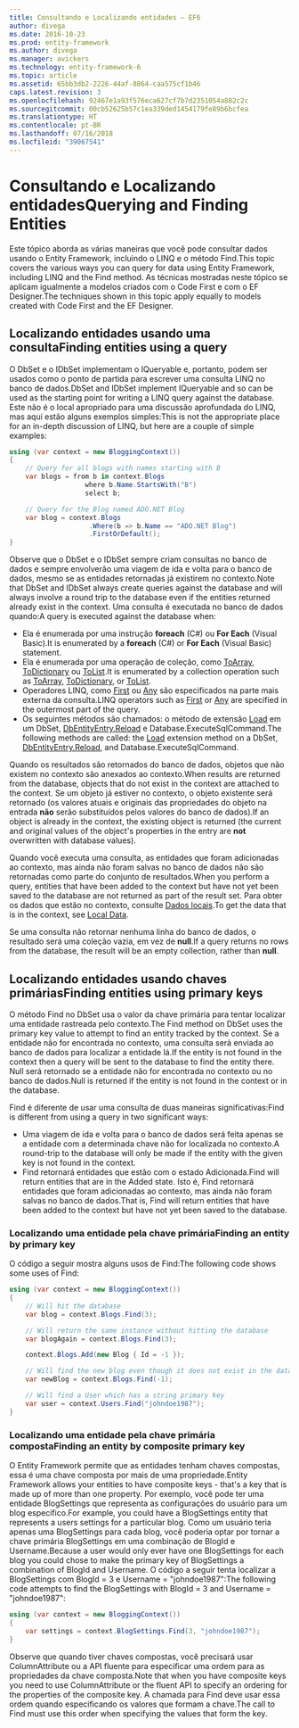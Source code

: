 ```yaml
---
title: Consultando e Localizando entidades – EF6
author: divega
ms.date: 2016-10-23
ms.prod: entity-framework
ms.author: divega
ms.manager: avickers
ms.technology: entity-framework-6
ms.topic: article
ms.assetid: 65bb3db2-2226-44af-8864-caa575cf1b46
caps.latest.revision: 3
ms.openlocfilehash: 92467e1a93f576eca627cf7b7d2351054a882c2c
ms.sourcegitcommit: 00cb52625b57c1ea339ded1454179fe89b6bcfea
ms.translationtype: HT
ms.contentlocale: pt-BR
ms.lasthandoff: 07/16/2018
ms.locfileid: "39067541"
---
```

# <a name="querying-and-finding-entities"></a><span data-ttu-id="678ea-102">Consultando e Localizando entidades</span><span class="sxs-lookup"><span data-stu-id="678ea-102">Querying and Finding Entities</span></span>
<span data-ttu-id="678ea-103">Este tópico aborda as várias maneiras que você pode consultar dados usando o Entity Framework, incluindo o LINQ e o método Find.</span><span class="sxs-lookup"><span data-stu-id="678ea-103">This topic covers the various ways you can query for data using Entity Framework, including LINQ and the Find method.</span></span> <span data-ttu-id="678ea-104">As técnicas mostradas neste tópico se aplicam igualmente a modelos criados com o Code First e com o EF Designer.</span><span class="sxs-lookup"><span data-stu-id="678ea-104">The techniques shown in this topic apply equally to models created with Code First and the EF Designer.</span></span>  

## <a name="finding-entities-using-a-query"></a><span data-ttu-id="678ea-105">Localizando entidades usando uma consulta</span><span class="sxs-lookup"><span data-stu-id="678ea-105">Finding entities using a query</span></span>  

<span data-ttu-id="678ea-106">O DbSet e o IDbSet implementam o IQueryable e, portanto, podem ser usados como o ponto de partida para escrever uma consulta LINQ no banco de dados.</span><span class="sxs-lookup"><span data-stu-id="678ea-106">DbSet and IDbSet implement IQueryable and so can be used as the starting point for writing a LINQ query against the database.</span></span> <span data-ttu-id="678ea-107">Este não é o local apropriado para uma discussão aprofundada do LINQ, mas aqui estão alguns exemplos simples:</span><span class="sxs-lookup"><span data-stu-id="678ea-107">This is not the appropriate place for an in-depth discussion of LINQ, but here are a couple of simple examples:</span></span>  

``` csharp
using (var context = new BloggingContext())
{
    // Query for all blogs with names starting with B
    var blogs = from b in context.Blogs
                   where b.Name.StartsWith("B")
                   select b;

    // Query for the Blog named ADO.NET Blog
    var blog = context.Blogs
                    .Where(b => b.Name == "ADO.NET Blog")
                    .FirstOrDefault();
}
```  

<span data-ttu-id="678ea-108">Observe que o DbSet e o IDbSet sempre criam consultas no banco de dados e sempre envolverão uma viagem de ida e volta para o banco de dados, mesmo se as entidades retornadas já existirem no contexto.</span><span class="sxs-lookup"><span data-stu-id="678ea-108">Note that DbSet and IDbSet always create queries against the database and will always involve a round trip to the database even if the entities returned already exist in the context.</span></span> <span data-ttu-id="678ea-109">Uma consulta é executada no banco de dados quando:</span><span class="sxs-lookup"><span data-stu-id="678ea-109">A query is executed against the database when:</span></span>  

- <span data-ttu-id="678ea-110">Ela é enumerada por uma instrução **foreach** (C#) ou **For Each** (Visual Basic).</span><span class="sxs-lookup"><span data-stu-id="678ea-110">It is enumerated by a **foreach** (C#) or **For Each** (Visual Basic) statement.</span></span>  
- <span data-ttu-id="678ea-111">Ela é enumerada por uma operação de coleção, como [ToArray](https://msdn.microsoft.com/library/bb298736), [ToDictionary](https://msdn.microsoft.com/library/system.linq.enumerable.todictionary) ou [ToList](https://msdn.microsoft.com/library/bb342261).</span><span class="sxs-lookup"><span data-stu-id="678ea-111">It is enumerated by a collection operation such as [ToArray](https://msdn.microsoft.com/library/bb298736), [ToDictionary](https://msdn.microsoft.com/library/system.linq.enumerable.todictionary), or [ToList](https://msdn.microsoft.com/library/bb342261).</span></span>  
- <span data-ttu-id="678ea-112">Operadores LINQ, como [First](https://msdn.microsoft.com/library/bb291976) ou [Any](https://msdn.microsoft.com/library/bb337697) são especificados na parte mais externa da consulta.</span><span class="sxs-lookup"><span data-stu-id="678ea-112">LINQ operators such as [First](https://msdn.microsoft.com/library/bb291976) or [Any](https://msdn.microsoft.com/library/bb337697) are specified in the outermost part of the query.</span></span>  
- <span data-ttu-id="678ea-113">Os seguintes métodos são chamados: o método de extensão [Load](https://msdn.microsoft.com/library/system.data.entity.dbextensions.load) em um DbSet, [DbEntityEntry.Reload](https://msdn.microsoft.com/library/system.data.entity.infrastructure.dbentityentry.reload.aspx) e Database.ExecuteSqlCommand.</span><span class="sxs-lookup"><span data-stu-id="678ea-113">The following methods are called: the [Load](https://msdn.microsoft.com/library/system.data.entity.dbextensions.load) extension method on a DbSet, [DbEntityEntry.Reload](https://msdn.microsoft.com/library/system.data.entity.infrastructure.dbentityentry.reload.aspx), and Database.ExecuteSqlCommand.</span></span>  

<span data-ttu-id="678ea-114">Quando os resultados são retornados do banco de dados, objetos que não existem no contexto são anexados ao contexto.</span><span class="sxs-lookup"><span data-stu-id="678ea-114">When results are returned from the database, objects that do not exist in the context are attached to the context.</span></span> <span data-ttu-id="678ea-115">Se um objeto já estiver no contexto, o objeto existente será retornado (os valores atuais e originais das propriedades do objeto na entrada **não** serão substituídos pelos valores do banco de dados).</span><span class="sxs-lookup"><span data-stu-id="678ea-115">If an object is already in the context, the existing object is returned (the current and original values of the object's properties in the entry are **not** overwritten with database values).</span></span>  

<span data-ttu-id="678ea-116">Quando você executa uma consulta, as entidades que foram adicionadas ao contexto, mas ainda não foram salvas no banco de dados não são retornadas como parte do conjunto de resultados.</span><span class="sxs-lookup"><span data-stu-id="678ea-116">When you perform a query, entities that have been added to the context but have not yet been saved to the database are not returned as part of the result set.</span></span> <span data-ttu-id="678ea-117">Para obter os dados que estão no contexto, consulte [Dados locais](~/ef6/querying/local-data.md).</span><span class="sxs-lookup"><span data-stu-id="678ea-117">To get the data that is in the context, see [Local Data](~/ef6/querying/local-data.md).</span></span>  

<span data-ttu-id="678ea-118">Se uma consulta não retornar nenhuma linha do banco de dados, o resultado será uma coleção vazia, em vez de **null**.</span><span class="sxs-lookup"><span data-stu-id="678ea-118">If a query returns no rows from the database, the result will be an empty collection, rather than **null**.</span></span>  

## <a name="finding-entities-using-primary-keys"></a><span data-ttu-id="678ea-119">Localizando entidades usando chaves primárias</span><span class="sxs-lookup"><span data-stu-id="678ea-119">Finding entities using primary keys</span></span>  

<span data-ttu-id="678ea-120">O método Find no DbSet usa o valor da chave primária para tentar localizar uma entidade rastreada pelo contexto.</span><span class="sxs-lookup"><span data-stu-id="678ea-120">The Find method on DbSet uses the primary key value to attempt to find an entity tracked by the context.</span></span> <span data-ttu-id="678ea-121">Se a entidade não for encontrada no contexto, uma consulta será enviada ao banco de dados para localizar a entidade lá.</span><span class="sxs-lookup"><span data-stu-id="678ea-121">If the entity is not found in the context then a query will be sent to the database to find the entity there.</span></span> <span data-ttu-id="678ea-122">Null será retornado se a entidade não for encontrada no contexto ou no banco de dados.</span><span class="sxs-lookup"><span data-stu-id="678ea-122">Null is returned if the entity is not found in the context or in the database.</span></span>  

<span data-ttu-id="678ea-123">Find é diferente de usar uma consulta de duas maneiras significativas:</span><span class="sxs-lookup"><span data-stu-id="678ea-123">Find is different from using a query in two significant ways:</span></span>  

- <span data-ttu-id="678ea-124">Uma viagem de ida e volta para o banco de dados será feita apenas se a entidade com a determinada chave não for localizada no contexto.</span><span class="sxs-lookup"><span data-stu-id="678ea-124">A round-trip to the database will only be made if the entity with the given key is not found in the context.</span></span>  
- <span data-ttu-id="678ea-125">Find retornará entidades que estão com o estado Adicionada.</span><span class="sxs-lookup"><span data-stu-id="678ea-125">Find will return entities that are in the Added state.</span></span> <span data-ttu-id="678ea-126">Isto é, Find retornará entidades que foram adicionadas ao contexto, mas ainda não foram salvas no banco de dados.</span><span class="sxs-lookup"><span data-stu-id="678ea-126">That is, Find will return entities that have been added to the context but have not yet been saved to the database.</span></span>  
### <a name="finding-an-entity-by-primary-key"></a><span data-ttu-id="678ea-127">Localizando uma entidade pela chave primária</span><span class="sxs-lookup"><span data-stu-id="678ea-127">Finding an entity by primary key</span></span>  

<span data-ttu-id="678ea-128">O código a seguir mostra alguns usos de Find:</span><span class="sxs-lookup"><span data-stu-id="678ea-128">The following code shows some uses of Find:</span></span>  

``` csharp
using (var context = new BloggingContext())
{
    // Will hit the database
    var blog = context.Blogs.Find(3);

    // Will return the same instance without hitting the database
    var blogAgain = context.Blogs.Find(3);

    context.Blogs.Add(new Blog { Id = -1 });

    // Will find the new blog even though it does not exist in the database
    var newBlog = context.Blogs.Find(-1);

    // Will find a User which has a string primary key
    var user = context.Users.Find("johndoe1987");
}
```  

### <a name="finding-an-entity-by-composite-primary-key"></a><span data-ttu-id="678ea-129">Localizando uma entidade pela chave primária composta</span><span class="sxs-lookup"><span data-stu-id="678ea-129">Finding an entity by composite primary key</span></span>  

<span data-ttu-id="678ea-130">O Entity Framework permite que as entidades tenham chaves compostas, essa é uma chave composta por mais de uma propriedade.</span><span class="sxs-lookup"><span data-stu-id="678ea-130">Entity Framework allows your entities to have composite keys - that's a key that is made up of more than one property.</span></span> <span data-ttu-id="678ea-131">Por exemplo, você pode ter uma entidade BlogSettings que representa as configurações do usuário para um blog específico.</span><span class="sxs-lookup"><span data-stu-id="678ea-131">For example, you could have a BlogSettings entity that represents a users settings for a particular blog.</span></span> <span data-ttu-id="678ea-132">Como um usuário teria apenas uma BlogSettings para cada blog, você poderia optar por tornar a chave primária BlogSettings em uma combinação de BlogId e Username.</span><span class="sxs-lookup"><span data-stu-id="678ea-132">Because a user would only ever have one BlogSettings for each blog you could chose to make the primary key of BlogSettings a combination of BlogId and Username.</span></span> <span data-ttu-id="678ea-133">O código a seguir tenta localizar a BlogSettings com BlogId = 3 e Username = "johndoe1987":</span><span class="sxs-lookup"><span data-stu-id="678ea-133">The following code attempts to find the BlogSettings with BlogId = 3 and Username = "johndoe1987":</span></span>  

``` csharp  
using (var context = new BloggingContext())
{
    var settings = context.BlogSettings.Find(3, "johndoe1987");
}
```  

<span data-ttu-id="678ea-134">Observe que quando tiver chaves compostas, você precisará usar ColumnAttribute ou a API fluente para especificar uma ordem para as propriedades da chave composta.</span><span class="sxs-lookup"><span data-stu-id="678ea-134">Note that when you have composite keys you need to use ColumnAttribute or the fluent API to specify an ordering for the properties of the composite key.</span></span> <span data-ttu-id="678ea-135">A chamada para Find deve usar essa ordem quando especificando os valores que formam a chave.</span><span class="sxs-lookup"><span data-stu-id="678ea-135">The call to Find must use this order when specifying the values that form the key.</span></span>  
